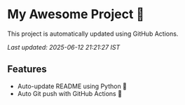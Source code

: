 # My Awesome Project 🚀

This project is automatically updated using GitHub Actions.

_Last updated: 2025-06-12 21:21:27 IST_

## Features
- Auto-update README using Python 🐍
- Auto Git push with GitHub Actions 🤖
